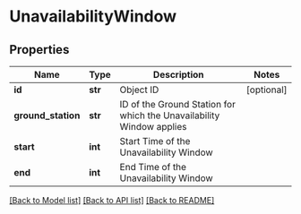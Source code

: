 # UnavailabilityWindow


## Properties
Name | Type | Description | Notes
------------ | ------------- | ------------- | -------------
**id** | **str** | Object ID | [optional] 
**ground_station** | **str** | ID of the Ground Station for which the Unavailability Window applies | 
**start** | **int** | Start Time of the Unavailability Window | 
**end** | **int** | End Time of the Unavailability Window | 

[[Back to Model list]](../README.md#documentation-for-models) [[Back to API list]](../README.md#documentation-for-api-endpoints) [[Back to README]](../README.md)


